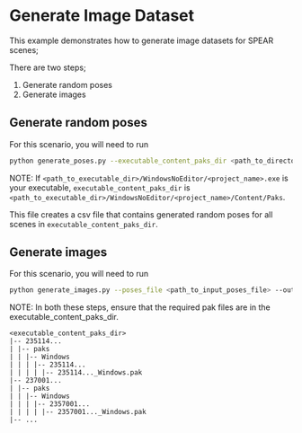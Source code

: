# Generate Image Dataset

This example demonstrates how to generate image datasets for SPEAR scenes;

There are two steps;
1. Generate random poses
2. Generate images

## Generate random poses

For this scenario, you will need to run 

```bash
python generate_poses.py --executable_content_paks_dir <path_to_directory_containing_pak_files_downloaded_using_scene_manager> --num_poses_per_scene <required_number> --poses_file <path_to_output_poses_file>
```
NOTE: If `<path_to_executable_dir>/WindowsNoEditor/<project_name>.exe` is your executable, `executable_content_paks_dir` is `<path_to_executable_dir>/WindowsNoEditor/<project_name>/Content/Paks`.

This file creates a csv file that contains generated random poses for all scenes in `executable_content_paks_dir`.

## Generate images

For this scenario, you will need to run

```bash
python generate_images.py --poses_file <path_to_input_poses_file> --output_dir <path_to_output_dir_to_store_images>
```

NOTE: In both these steps, ensure that the required pak files are in the executable_content_paks_dir.

```
<executable_content_paks_dir>
|-- 235114...
| |-- paks
| | |-- Windows
| | | |-- 235114...
| | | | |-- 235114..._Windows.pak
|-- 237001...
| |-- paks
| | |-- Windows
| | | |-- 2357001...
| | | | |-- 2357001..._Windows.pak
|-- ...
```
